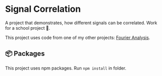 # Signal Correlation
A project that demonstrates, how different signals can be correlated. Work for a school project :school_satchel:.

This project uses code from one of my other projects: [Fourier Analysis](https://github.com/atSteini/FourierAnalysis).

## 📦 Packages
This project uses npm packages. Run `npm install` in folder.
